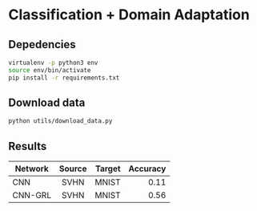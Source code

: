 # Classification + Domain Adaptation

## Depedencies

```bash
virtualenv -p python3 env
source env/bin/activate
pip install -r requirements.txt
```

## Download data

```bash
python utils/download_data.py
```

## Results
    
| Network       | Source        | Target| Accuracy |
| ------------- |:-------------:| -----:|---------:|
| CNN           | SVHN          | MNIST | 0.11     |
| CNN-GRL       | SVHN          | MNIST | 0.56     |
